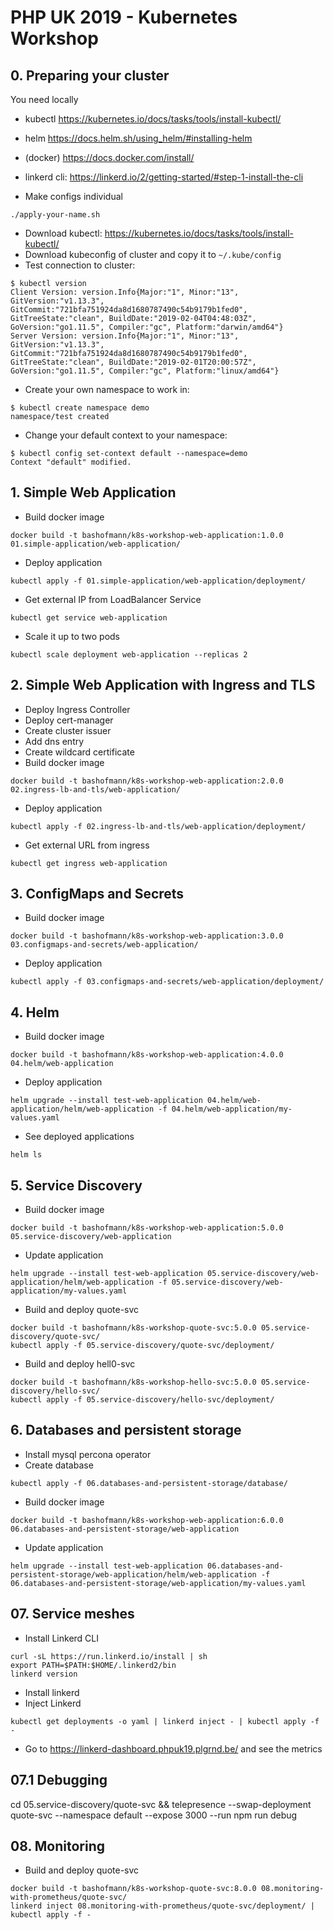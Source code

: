 # PHP UK 2019 - Kubernetes Workshop

## 0. Preparing your cluster

You need locally
* kubectl https://kubernetes.io/docs/tasks/tools/install-kubectl/
* helm https://docs.helm.sh/using_helm/#installing-helm
* (docker) https://docs.docker.com/install/
* linkerd cli: https://linkerd.io/2/getting-started/#step-1-install-the-cli

* Make configs individual
```
./apply-your-name.sh
```
* Download kubectl: https://kubernetes.io/docs/tasks/tools/install-kubectl/
* Download kubeconfig of cluster and copy it to `~/.kube/config`
* Test connection to cluster:
```
$ kubectl version
Client Version: version.Info{Major:"1", Minor:"13", GitVersion:"v1.13.3", GitCommit:"721bfa751924da8d1680787490c54b9179b1fed0", GitTreeState:"clean", BuildDate:"2019-02-04T04:48:03Z", GoVersion:"go1.11.5", Compiler:"gc", Platform:"darwin/amd64"}
Server Version: version.Info{Major:"1", Minor:"13", GitVersion:"v1.13.3", GitCommit:"721bfa751924da8d1680787490c54b9179b1fed0", GitTreeState:"clean", BuildDate:"2019-02-01T20:00:57Z", GoVersion:"go1.11.5", Compiler:"gc", Platform:"linux/amd64"}
```
* Create your own namespace to work in:
```
$ kubectl create namespace demo
namespace/test created
```
* Change your default context to your namespace:
```
$ kubectl config set-context default --namespace=demo
Context "default" modified.
```

## 1. Simple Web Application

* Build docker image
```
docker build -t bashofmann/k8s-workshop-web-application:1.0.0 01.simple-application/web-application/
```
* Deploy application
```
kubectl apply -f 01.simple-application/web-application/deployment/
```
* Get external IP from LoadBalancer Service
```
kubectl get service web-application
```
* Scale it up to two pods
```
kubectl scale deployment web-application --replicas 2
```

## 2. Simple Web Application with Ingress and TLS

* Deploy Ingress Controller
* Deploy cert-manager
* Create cluster issuer
* Add dns entry
* Create wildcard certificate
* Build docker image
```
docker build -t bashofmann/k8s-workshop-web-application:2.0.0 02.ingress-lb-and-tls/web-application/
```
* Deploy application
```
kubectl apply -f 02.ingress-lb-and-tls/web-application/deployment/
```
* Get external URL from ingress
```
kubectl get ingress web-application
```

## 3. ConfigMaps and Secrets

* Build docker image
```
docker build -t bashofmann/k8s-workshop-web-application:3.0.0 03.configmaps-and-secrets/web-application/
```
* Deploy application
```
kubectl apply -f 03.configmaps-and-secrets/web-application/deployment/
```

## 4. Helm

* Build docker image
```
docker build -t bashofmann/k8s-workshop-web-application:4.0.0 04.helm/web-application
```
* Deploy application
```
helm upgrade --install test-web-application 04.helm/web-application/helm/web-application -f 04.helm/web-application/my-values.yaml
```
* See deployed applications
```
helm ls
```

## 5. Service Discovery

* Build docker image
```
docker build -t bashofmann/k8s-workshop-web-application:5.0.0 05.service-discovery/web-application
```
* Update application
```
helm upgrade --install test-web-application 05.service-discovery/web-application/helm/web-application -f 05.service-discovery/web-application/my-values.yaml
```
* Build and deploy quote-svc
```
docker build -t bashofmann/k8s-workshop-quote-svc:5.0.0 05.service-discovery/quote-svc/
kubectl apply -f 05.service-discovery/quote-svc/deployment/
```
* Build and deploy hell0-svc
```
docker build -t bashofmann/k8s-workshop-hello-svc:5.0.0 05.service-discovery/hello-svc/
kubectl apply -f 05.service-discovery/hello-svc/deployment/
```

## 6. Databases and persistent storage

* Install mysql percona operator
* Create database
```
kubectl apply -f 06.databases-and-persistent-storage/database/
```
* Build docker image
```
docker build -t bashofmann/k8s-workshop-web-application:6.0.0 06.databases-and-persistent-storage/web-application
```
* Update application
```
helm upgrade --install test-web-application 06.databases-and-persistent-storage/web-application/helm/web-application -f 06.databases-and-persistent-storage/web-application/my-values.yaml
```

## 07. Service meshes

* Install Linkerd CLI

```
curl -sL https://run.linkerd.io/install | sh
export PATH=$PATH:$HOME/.linkerd2/bin
linkerd version
```

* Install linkerd
* Inject Linkerd
```
kubectl get deployments -o yaml | linkerd inject - | kubectl apply -f -
```

* Go to https://linkerd-dashboard.phpuk19.plgrnd.be/ and see the metrics

## 07.1 Debugging


cd 05.service-discovery/quote-svc && telepresence --swap-deployment quote-svc --namespace default --expose 3000 --run npm run debug

## 08. Monitoring

* Build and deploy quote-svc
```
docker build -t bashofmann/k8s-workshop-quote-svc:8.0.0 08.monitoring-with-prometheus/quote-svc/
linkerd inject 08.monitoring-with-prometheus/quote-svc/deployment/ | kubectl apply -f -
```
